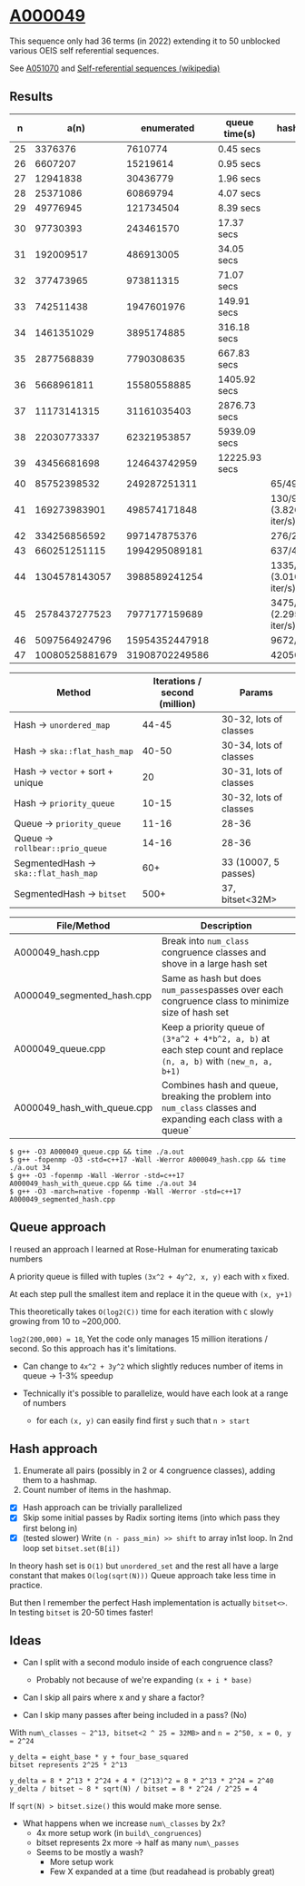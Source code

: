 # [A000049](https://oeis.org/A000049)

This sequence only had 36 terms (in 2022) extending it to 50 unblocked various OEIS self referential sequences.

See [A051070](https://oeis.org/A051070) and
[Self-referential sequences (wikipedia)](https://en.wikipedia.org/wiki/On-Line_Encyclopedia_of_Integer_Sequences#Self-referential_sequences)

## Results

| n  | a(n)          | enumerated    | queue time(s)  | hash time(s) |
|----|---------------|---------------|----------------|--------------|
| 25 | 3376376       | 7610774       | 0.45    secs   | |
| 26 | 6607207       | 15219614      | 0.95    secs   | |
| 27 | 12941838      | 30436779      | 1.96    secs   | |
| 28 | 25371086      | 60869794      | 4.07    secs   | |
| 29 | 49776945      | 121734504     | 8.39    secs   | |
| 30 | 97730393      | 243461570     | 17.37   secs   | |
| 31 | 192009517     | 486913005     | 34.05   secs   | |
| 32 | 377473965     | 973811315     | 71.07   secs   | |
| 33 | 742511438     | 1947601976    | 149.91  secs   | |
| 34 | 1461351029    | 3895174885    | 316.18  secs   | |
| 35 | 2877568839    | 7790308635    | 667.83  secs   | |
| 36 | 5668961811    | 15580558885   | 1405.92 secs   | |
| 37 | 11173141315   | 31161035403   | 2876.73 secs   | |
| 38 | 22030773337   | 62321953857   | 5939.09 secs   | |
| 39 | 43456681698   | 124643742959  | 12225.93 secs  | |
| 40 | 85752398532   | 249287251311  |                | 65/490 |
| 41 | 169273983901  | 498574171848  |                | 130/970 (3.826e9 iter/s) |
| 42 | 334256856592  | 997147875376  |                | 276/2124 |
| 43 | 660251251115  | 1994295089181 |                | 637/4940 |
| 44 | 1304578143057 | 3988589241254 |                | 1335/10377 (3.010e9 iter/s) |
| 45 | 2578437277523 | 7977177159689 |                | 3475/27095 (2.295e9 iter/s) |
| 46 | 5097564924796 | 15954352447918 |               | 9672/75667 |
| 47 | 10080525881679 | 31908702249586 |              | 42050/331300 |



| Method | Iterations / second (million) | Params |
|--------|-------------------------------|--------|
| Hash -> `unordered_map`               | 44-45 | 30-32, lots of classes |
| Hash -> `ska::flat_hash_map`          | 40-50 | 30-34, lots of classes |
| Hash -> `vector` + sort + unique      | 20    | 30-31, lots of classes |
| Hash -> `priority_queue`              | 10-15 | 30-32, lots of classes |
| Queue -> `priority_queue`             | 11-16 | 28-36 |
| Queue -> `rollbear::prio_queue`       | 14-16 | 28-36 |
| SegmentedHash -> `ska::flat_hash_map` | 60+   | 33 (10007, 5 passes) |
| SegmentedHash -> `bitset`             | 500+  | 37, bitset<32M> |


| File/Method | Description |
|-------------|-------------|
| A000049_hash.cpp | Break into `num_class` congruence classes and shove in a large hash set |
  A000049_segmented_hash.cpp | Same as hash but does `num_passes`passes over each congruence class to minimize size of hash set |
| A000049_queue.cpp | Keep a priority queue of `(3*a^2 + 4*b^2, a, b)` at each step count and replace `(n, a, b)` with `(new_n, a, b+1)` |
| A000049_hash_with_queue.cpp | Combines hash and queue, breaking the problem into `num_class` classes and expanding each class with a queue` |


```
$ g++ -O3 A000049_queue.cpp && time ./a.out
$ g++ -fopenmp -O3 -std=c++17 -Wall -Werror A000049_hash.cpp && time ./a.out 34
$ g++ -O3 -fopenmp -Wall -Werror -std=c++17 A000049_hash_with_queue.cpp && time ./a.out 34
$ g++ -O3 -march=native -fopenmp -Wall -Werror -std=c++17 A000049_segmented_hash.cpp
```


## Queue approach

I reused an approach I learned at Rose-Hulman for enumerating taxicab numbers

A priority queue is filled with tuples `(3x^2 + 4y^2, x, y)` each with `x` fixed.

At each step pull the smallest item and replace it in the queue with `(x, y+1)`

This theoretically takes `O(log2(C))` time for each iteration with `C` slowly growing from 10 to ~200,000.

`log2(200,000) = 18`, Yet the code only manages 15 million iterations / second. So this approach has it's limitations.

* Can change to `4x^2 + 3y^2` which slightly reduces number of items in queue -> 1-3% speedup

* Technically it's possible to parallelize, would have each look at a range of numbers
  * for each `(x, y)` can easily find first `y` such that `n > start`

## Hash approach

1. Enumerate all pairs (possibly in 2 or 4 congruence classes), adding them to a hashmap.
1. Count number of items in the hashmap.

* [X] Hash approach can be trivially parallelized
* [X] Skip some initial passes by Radix sorting items (into which pass they first belong in)
* [X] (tested slower) Write `(n - pass_min) >> shift` to array in1st loop. In 2nd loop set `bitset.set(B[i])`

In theory hash set is `O(1)` but `unordered_set` and the rest all have a large constant
that makes `O(log(sqrt(N)))` Queue approach take less time in practice.

But then I remember the perfect Hash implementation is actually `bitset<>`.
In testing `bitset` is 20-50 times faster!

## Ideas

* Can I split with a second modulo inside of each congruence class?
  * Probably not because of we're expanding `(x + i * base)`
* Can I skip all pairs where x and y share a factor?

* Can I skip many passes after being included in a pass? (No)

With `num\_classes ~ 2^13, bitset<2 ^ 25 = 32MB>` and `n = 2^50, x = 0, y = 2^24`

```
y_delta = eight_base * y + four_base_squared
bitset represents 2^25 * 2^13

y_delta = 8 * 2^13 * 2^24 + 4 * (2^13)^2 = 8 * 2^13 * 2^24 = 2^40
y_delta / bitset ~ 8 * sqrt(N) / bitset = 8 * 2^24 / 2^25 = 4
```

If `sqrt(N) > bitset.size()` this would make more sense.

* What happens when we increase `num\_classes` by 2x?
  * 4x more setup work (in `build\_congruences`)
  * bitset represents 2x more -> half as many `num\_passes`
  * Seems to be mostly a wash?
    * More setup work
    * Few X expanded at a time (but readahead is probably great)
